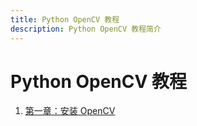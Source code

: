 ```yaml
---
title: Python OpenCV 教程
description: Python OpenCV 教程简介
---
```


# Python OpenCV 教程

1. [第一章：安装 OpenCV](./chapter01/)
